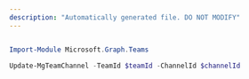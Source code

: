 ```yaml
---
description: "Automatically generated file. DO NOT MODIFY"
---
```


```powershell

Import-Module Microsoft.Graph.Teams

Update-MgTeamChannel -TeamId $teamId -ChannelId $channelId

```